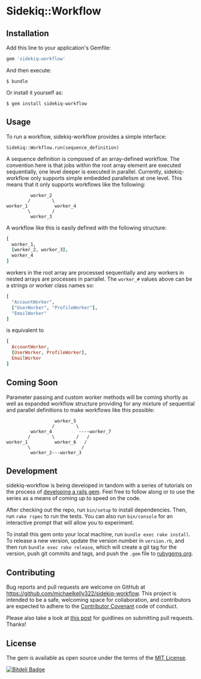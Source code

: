 # Sidekiq::Workflow

## Installation

Add this line to your application's Gemfile:

```ruby
gem 'sidekiq-workflow'
```

And then execute:

    $ bundle

Or install it yourself as:

    $ gem install sidekiq-workflow

## Usage

To run a workflow, sidekiq-workflow provides a simple interface:

```
Sidekiq::Workflow.run(sequence_definition)
```

A sequence definition is composed of an array-defined workflow.  The
convention here is that jobs within the root array element are executed
sequentially, one level deeper is executed in parallel.  Currently,
sidekiq-workflow only supports simple embedded parallelism at one level.
This means that it only supports workflows like the following:

```
         worker_2
        /        \
worker_1          worker_4
        \        /
         worker_3
```
A workflow like this is easily defined with the following structure:
```ruby
[
  worker_1,
  [worker_2, worker_3],
  worker_4
]
```
workers in the root array are processed sequentially and any workers in nested
arrays are processes in parrallel.  The `worker_#` values above can be a
strings or worker class names so:

```ruby
[
  "AccountWorker",
  ["UserWorker", "ProfileWorker"],
  "EmailWorker"
]
```

is equivalent to

```ruby
[
  AccountWorker,
  [UserWorker, ProfileWorker],
  EmailWorker
]
```

## Coming Soon

Parameter passing and custom worker methods will be coming shortly as
well as expanded workflow structure providing for any mixture of
sequential and parallel definitions to make workflows like this
possible:

```
                  worker_5
                 /        \
         worker_4          ----worker_7
        /        \        /   /
worker_1          worker_6   /
        \                   /
         worker_2---worker_3

```

## Development

sidekiq-workflow is being developed in tandom with a series of tutorials on the process of [developing a rails gem](https://badmonkeydev.wordpress.com/2015/06/04/how-to-build-your-own-ruby-gem-from-start-to-finish/).  Feel free to follow along or to use the series as a means of coming up to speed on the code.

After checking out the repo, run `bin/setup` to install dependencies. Then, run `rake rspec` to run the tests. You can also run `bin/console` for an interactive prompt that will allow you to experiment.

To install this gem onto your local machine, run `bundle exec rake install`. To release a new version, update the version number in `version.rb`, and then run `bundle exec rake release`, which will create a git tag for the version, push git commits and tags, and push the `.gem` file to [rubygems.org](https://rubygems.org).

## Contributing

Bug reports and pull requests are welcome on GitHub at https://github.com/michaelkelly322/sidekiq-workflow. This project is intended to be a safe, welcoming space for collaboration, and contributors are expected to adhere to the [Contributor Covenant](http://contributor-covenant.org) code of conduct.

Please also take a look at [this post](https://badmonkeydev.wordpress.com/2015/05/23/code-review-best-practices/) for guidlines on submitting pull requests.  Thanks!


## License

The gem is available as open source under the terms of the [MIT License](http://opensource.org/licenses/MIT).



[![Bitdeli Badge](https://d2weczhvl823v0.cloudfront.net/michaelkelly322/sidekiq-workflow/trend.png)](https://bitdeli.com/free "Bitdeli Badge")

